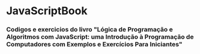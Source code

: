 # JavaScriptBook

### Codigos e exercicios do livro "Lógica de Programação e Algoritmos com JavaScript: uma Introdução à Programação de Computadores com Exemplos e Exercícios Para Iniciantes"